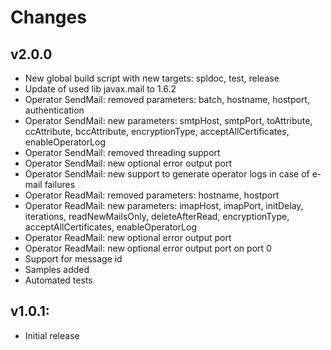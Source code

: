# Changes

## v2.0.0
* New global build script with new targets: spldoc, test, release
* Update of used lib javax.mail to 1.6.2
* Operator SendMail: removed parameters: batch, hostname, hostport, authentication
* Operator SendMail: new parameters: smtpHost, smtpPort, toAttribute, ccAttribute, bccAttribute, encryptionType, acceptAllCertificates, enableOperatorLog
* Operator SendMail: removed threading support
* Operator SendMail: new optional error output port
* Operator SendMail: new support to generate operator logs in case of e-mail failures
* Operator ReadMail: removed parameters: hostname, hostport
* Operator ReadMail: new parameters: imapHost, imapPort, initDelay, iterations, readNewMailsOnly, deleteAfterRead, encryptionType, acceptAllCertificates, enableOperatorLog
* Operator ReadMail: new optional error output port
* Operator ReadMail: new optional error output port on port 0
* Support for message id
* Samples added
* Automated tests


## v1.0.1:
* Initial release

